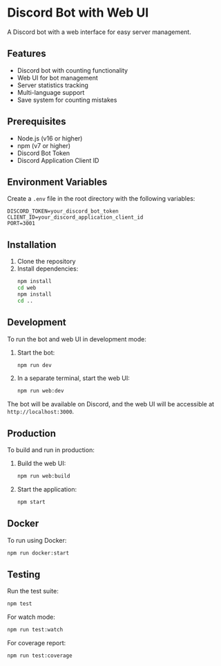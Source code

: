# Discord Bot with Web UI

A Discord bot with a web interface for easy server management.

## Features

- Discord bot with counting functionality
- Web UI for bot management
- Server statistics tracking
- Multi-language support
- Save system for counting mistakes

## Prerequisites

- Node.js (v16 or higher)
- npm (v7 or higher)
- Discord Bot Token
- Discord Application Client ID

## Environment Variables

Create a `.env` file in the root directory with the following variables:

```
DISCORD_TOKEN=your_discord_bot_token
CLIENT_ID=your_discord_application_client_id
PORT=3001
```

## Installation

1. Clone the repository
2. Install dependencies:
   ```bash
   npm install
   cd web
   npm install
   cd ..
   ```

## Development

To run the bot and web UI in development mode:

1. Start the bot:
   ```bash
   npm run dev
   ```

2. In a separate terminal, start the web UI:
   ```bash
   npm run web:dev
   ```

The bot will be available on Discord, and the web UI will be accessible at `http://localhost:3000`.

## Production

To build and run in production:

1. Build the web UI:
   ```bash
   npm run web:build
   ```

2. Start the application:
   ```bash
   npm start
   ```

## Docker

To run using Docker:

```bash
npm run docker:start
```

## Testing

Run the test suite:

```bash
npm test
```

For watch mode:

```bash
npm run test:watch
```

For coverage report:

```bash
npm run test:coverage
``` 